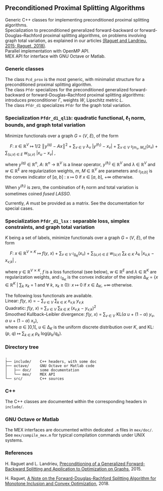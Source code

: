 ## Preconditioned Proximal Splitting Algorithms

Generic C++ classes for implementing preconditioned proximal splitting algorithms.  
Specialization to preconditioned generalized forward-backward or forward-Douglas–Rachford proximal splitting algorithms, on problems involving graph total variation, as explained in our articles [(Raguet and Landrieu, 2015; Raguet, 2018)](#references).  
Parallel implementation with OpenMP API.  
MEX API for interface with GNU Octave or Matlab.  

### Generic classes
The class `Pcd_prox` is the most generic, with minimalist structure for a preconditioned proximal splitting algorithm.  
The class `Pfdr` specializes for the preconditioned generalized forward-backward or forward-Douglas–Rachford proximal splitting algorithms: introduces preconditioner _Γ_, weights _W_, Lipschitz metric _L_.  
The class `Pfdr_d1` specializes `Pfdr` for the graph total variation.  

### Specialization `Pfdr_d1_ql1b`: quadratic functional, ℓ<sub>1</sub> norm, bounds, and graph total variation
Minimize functionals over a graph _G_ = (_V_, _E_), of the form   

    _F_: _x_ ∈ ℝ<sup>_V_</sup> ↦  1/2 ║<i>y</i><sup>(q)</sup> − _A_<i>x</i>║<sup>2</sup> +
 ∑<sub>_v_ ∈ _V_</sub> _λ_<sub>_v_</sub> |_y_<sup>(ℓ<sub>1</sub>)</sup> − _x_<sub>_v_</sub>| +
 ∑<sub>_v_ ∈ _V_</sub> _ι_<sub>[_m_<sub>_v_</sub>, _M_<sub>_v_</sub>]</sub>(_x_<sub>_v_</sub>) +
 ∑<sub>(_u_,_v_) ∈ _E_</sub> _w_<sub>(_u_,_v_)</sub>
 |_x_<sub>_u_</sub> − _x_<sub>_v_</sub>| ,   

where _y_<sup>(q)</sup> ∈ ℝ<sup>_n_</sup>, 
_A_: ℝ<sup>_n_</sup> → ℝ<sup>_V_</sup> is a linear operator, 
_y_<sup>(ℓ<sub>1</sub>)</sup> ∈ ℝ<sup>_V_</sup> and 
_λ_ ∈ ℝ<sup>_V_</sup> and _w_ ∈ ℝ<sup>_E_</sup> are regularization weights, 
_m_, _M_ ∈ ℝ<sup>_V_</sup> are parameters and 
_ι_<sub>[_a_,_b_]</sub> is the convex indicator of [_a_, _b_] : x ↦ 0 if _x_ ∈ [_a_, _b_], +∞ otherwise.  

When _y_<sup>(ℓ<sub>1</sub>)</sup> is zero, the combination of ℓ<sub>1</sub> norm and total variation is sometimes coined _fused LASSO_.  

Currently, _A_ must be provided as a matrix. See the documentation for special cases.  

### Specialization `Pfdr_d1_lsx` : separable loss, simplex constraints, and graph total variation
_K_ being a set of labels, minimize functionals over a graph _G_ = (_V_, _E_), of the form   

    _F_: _x_ ∈ ℝ<sup>_V_ ⨯ _K_</sup> ↦  _f_(_y_, _x_) +
 ∑<sub>_v_ ∈ _V_</sub> _ι_<sub>Δ<sub>_K_</sub></sub>(_x_<sub>_v_</sub>) +
 ∑<sub>(_u_,_v_) ∈ _E_</sub> _w_<sub>(_u_,_v_)</sub>
 ∑<sub>_k_ ∈ _K_</sub> _λ_<sub>_k_</sub> |_x_<sub>_u_,_k_</sub> − _x_<sub>_v_,_k_</sub>| ,  

where _y_ ∈ ℝ<sup>_V_ ⨯ _K_</sup>, _f_ is a loss functional (see below), _w_ ∈ ℝ<sup>_E_</sup> and _λ_ ∈ ℝ<sup>_K_</sup> are regularization weights, and _ι_<sub>Δ<sub>_K_</sub></sub> is the convex indicator of the simplex
Δ<sub>_K_</sub> = {_x_ ∈ ℝ<sup>_K_</sup> | ∑<sub>_k_</sub> _x_<sub>_k_</sub> = 1 and ∀ _k_, _x_<sub>_k_</sub> ≥ 0}: _x_ ↦ 0 if _x_ ∈ Δ<sub>_K_</sub>, +∞ otherwise. 

The following loss functionals are available.  
Linear: _f_(_y_, _x_) = − ∑<sub>_v_ ∈ _V_</sub> ∑<sub>_k_ ∈ _K_</sub> _x_<sub>_v_,_k_</sub> _y_<sub>_v_,_k_</sub>  
Quadratic: _f_(_y_, _x_) = ∑<sub>_v_ ∈ _V_</sub> ∑<sub>_k_ ∈ _K_</sub> (_x_<sub>_v_,_k_</sub> − _y_<sub>_v_,_k_</sub>)<sup>2</sup>  
Smoothed Kullback–Leibler divergence: _f_(_y_, _x_) = ∑<sub>_v_ ∈ _V_</sub>
KL(_α_ _u_ + (1 − _α_) _y_<sub>_v_</sub>, _α_ _u_ + (1 − _α_) _x_<sub>_v_</sub>),  
where _α_ ∈ \]0,1\[,
_u_ ∈ Δ<sub>_K_</sub> is the uniform discrete distribution over _K_,
and
KL: (_p_, _q_) ↦ ∑<sub>_k_ ∈ _K_</sub> _p_<sub>_k_</sub> log(_p_<sub>_k_</sub>/_q_<sub>_k_</sub>).  

### Directory tree
    .   
    ├── include/    C++ headers, with some doc  
    ├── octave/     GNU Octave or Matlab code  
    │   ├── doc/    some documentation  
    │   └── mex/    MEX API  
    └── src/        C++ sources  

### C++
The C++ classes are documented within the corresponding headers in `include/`.  

### GNU Octave or Matlab
The MEX interfaces are documented within dedicated `.m` files in `mex/doc/`.  
See `mex/compile_mex.m` for typical compilation commands under UNIX systems.  

### References
H. Raguet and L. Landrieu, [Preconditioning of a Generalized Forward-Backward Splitting and Application to Optimization on Graphs](https://1a7r0ch3.github.io/pgfb/), 2015.

H. Raguet, [A Note on the Forward-Douglas-Rachford Splitting Algorithm for Monotone Inclusion and Convex Optimization](https://1a7r0ch3.github.io/fdr/), 2018.
